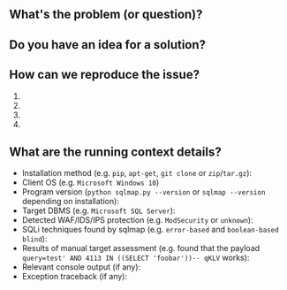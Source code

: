 ## What's the problem (or question)?
<!--- If describing a bug, tell us what happens instead of the expected behavior -->
<!--- If suggesting a change/improvement, explain the difference from current behavior -->

## Do you have an idea for a solution?
<!--- Not obligatory, but suggest a fix/reason for the bug, -->
<!--- or ideas how to implement the addition or change -->

## How can we reproduce the issue?
<!--- Provide unambiguous set of steps to reproduce this bug. Include command to reproduce, if relevant (you can mask the sensitive data) -->
1.
2.
3.
4.

## What are the running context details?
<!--- Include as many relevant details about the running context you experienced the bug/problem in -->
* Installation method (e.g. `pip`, `apt-get`, `git clone` or `zip`/`tar.gz`):
* Client OS (e.g. `Microsoft Windows 10`)
* Program version (`python sqlmap.py --version` or `sqlmap --version` depending on installation): 
* Target DBMS (e.g. `Microsoft SQL Server`): 
* Detected WAF/IDS/IPS protection (e.g. `ModSecurity` or `unknown`):
* SQLi techniques found by sqlmap (e.g. `error-based` and `boolean-based blind`):
* Results of manual target assessment (e.g. found that the payload `query=test' AND 4113 IN ((SELECT 'foobar'))-- qKLV` works):
* Relevant console output (if any):
* Exception traceback (if any):
